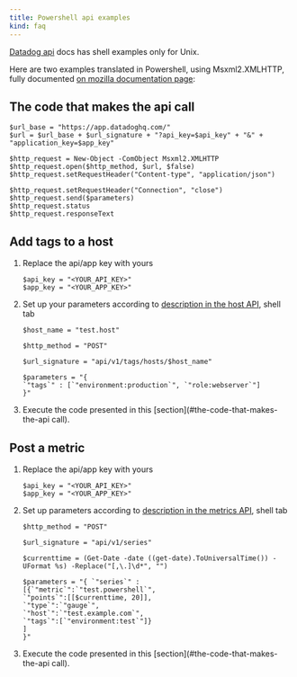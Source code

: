 ```yaml
---
title: Powershell api examples
kind: faq
---
```


[Datadog api][1] docs has shell examples only for Unix.

Here are two examples translated in Powershell, using Msxml2.XMLHTTP, fully documented [on mozilla documentation page][2]: 

## The code that makes the api call

```
$url_base = "https://app.datadoghq.com/" 
$url = $url_base + $url_signature + "?api_key=$api_key" + "&" + "application_key=$app_key"

$http_request = New-Object -ComObject Msxml2.XMLHTTP 
$http_request.open($http_method, $url, $false) 
$http_request.setRequestHeader("Content-type", "application/json")

$http_request.setRequestHeader("Connection", "close") 
$http_request.send($parameters) 
$http_request.status 
$http_request.responseText
```

## Add tags to a host

1. Replace the api/app key with yours

    ```
    $api_key = "<YOUR_API_KEY>" 
    $app_key = "<YOUR_APP_KEY>"
    ```

2. Set up your parameters according to [description in the host API][3], shell tab

    ```
    $host_name = "test.host"

    $http_method = "POST"

    $url_signature = "api/v1/tags/hosts/$host_name"

    $parameters = "{ 
    `"tags`" : [`"environment:production`", `"role:webserver`"] 
    }"
    ```

3. Execute the code presented in this [section](#the-code-that-makes-the-api call).

## Post a metric

1. Replace the api/app key with yours

    ```
    $api_key = "<YOUR_API_KEY>" 
    $app_key = "<YOUR_APP_KEY>"
    ```

2. Set up parameters according to [description in the metrics API][4], shell tab

    ```
    $http_method = "POST"

    $url_signature = "api/v1/series"

    $currenttime = (Get-Date -date ((get-date).ToUniversalTime()) -UFormat %s) -Replace("[,\.]\d*", "")

    $parameters = "{ `"series`" :
    [{`"metric`":`"test.powershell`",
    `"points`":[[$currenttime, 20]],
    `"type`":`"gauge`",
    `"host`":`"test.example.com`",
    `"tags`":[`"environment:test`"]}
    ]
    }"
    ```

3. Execute the code presented in this [section](#the-code-that-makes-the-api call).

[1]: /api
[2]: https://developer.mozilla.org/en-US/docs/Web/API/XMLHttpRequest
[3]: /api/#hosts
[4]: /api/#metrics